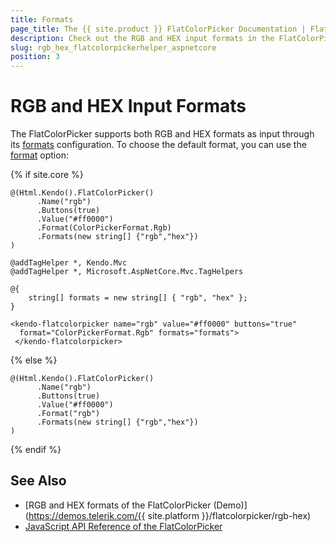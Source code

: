 ```yaml
---
title: Formats
page_title: The {{ site.product }} FlatColorPicker Documentation | FlatColorPicker RGB and HEX Formats
description: Check out the RGB and HEX input formats in the FlatColorPicker.
slug: rgb_hex_flatcolorpickerhelper_aspnetcore
position: 3
---
```


# RGB and HEX Input Formats

The FlatColorPicker supports both RGB and HEX formats as input through its [formats](/api/javascript/ui/flatcolorpicker/configuration/formats) configuration. To choose the default format, you can use the [format](/api/javascript/ui/flatcolorpicker/configuration/format) option:

{% if site.core %}
```HtmlHelper
@(Html.Kendo().FlatColorPicker()
      .Name("rgb")
      .Buttons(true)
      .Value("#ff0000")
      .Format(ColorPickerFormat.Rgb)
      .Formats(new string[] {"rgb","hex"})
)
```
```TagHelper
@addTagHelper *, Kendo.Mvc
@addTagHelper *, Microsoft.AspNetCore.Mvc.TagHelpers

@{
    string[] formats = new string[] { "rgb", "hex" };
}

<kendo-flatcolorpicker name="rgb" value="#ff0000" buttons="true"
  format="ColorPickerFormat.Rgb" formats="formats">
 </kendo-flatcolorpicker>
```
{% else %}
```HtmlHelper
@(Html.Kendo().FlatColorPicker()
      .Name("rgb")
      .Buttons(true)
      .Value("#ff0000")
      .Format("rgb")
      .Formats(new string[] {"rgb","hex"})
)
```
{% endif %}

## See Also

* [RGB and HEX formats of the FlatColorPicker (Demo)](https://demos.telerik.com/{{ site.platform }}/flatcolorpicker/rgb-hex)
* [JavaScript API Reference of the FlatColorPicker](/api/javascript/ui/flatcolorpicker)
